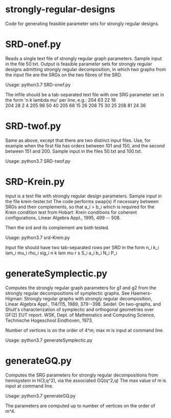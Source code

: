 # strongly-regular-designs
Code for generating feasible parameter sets for strongly regular designs.

# SRD-onef.py
Reads a single text file of strongly regular graph parameters. Sample input in the file 50.txt.
Output is feasible parameter sets for strongly regular designs admitting
strongly regular decomposition, in which two graphs from the input file are
the SRGs on the two fibres of the SRD.

Usage: python3.7 SRD-onef.py <infile> <outfile>
  
The infile should be a tab-separated text file with one SRG parameter set in the form 'n k lambda mu' per line, e.g.:
204	63	22	18       
204	28	2	4
205	96	50	40
205	68	15	26
208	75	30	25
208	81	24	36

  
# SRD-twof.py
Same as above, except that there are two distinct input files. Use, for example
when the first file has orders between 101 and 150, and the second between 151 and 200. Sample input
in the files 50.txt and 100.txt.

Usage: python3.7 SRD-twof.py <infile1> <infile2> <outfile>
  
  
# SRD-Krein.py
Input is a text file with strongly regular design parameters. Sample input in the file krein-tester.txt
The code performs swap(s) if necessary between SRGs and their complements, so that a_i > b_i
which is required for the Krein condition test from Hobart: 
Krein conditions for coherent configurations, Linear Algebra Appl., 1995, 499 -- 508.

Then the srd and its complement are both tested.

Usage: python3.7 srd-Krein.py <infile> <outfile>
  
Input file should have two tab-separated rows per SRD in the form
  n_i    k_i    lam_i    mu_i    rho_i    sig_i  n    k    lam    mu    r    s        S_i    a_i    b_i    N_i    P_i

  
  
# generateSymplectic.py
Computes the strongly regular graph parameters for g1 and g2 from the strongly regular
decompositions of symplectic graphs. See 
Haemers-Higman: Strongly regular graphs with strongly regular decomposition,
Linear Algebra Appl., 114/115, 1989, 379--398.
Seidel: On two-graphs, and Shult's characterization of symplectic and orthogonal geometries over GF(2)
EUT report. WSK, Dept. of Mathematics and Computing Science, Technische Hogeschool Eindhoven, 1973.

Number of vertices is on the order of 4^m; max m is input at command line.

Usage: python3.7 generateSymplectic.py <max m> <outfile>  
  

# generateGQ.py
Computes the SRG parameters for strongly regular decompositions from hemisystem in H(3,q^2), via the associated GQ(q^2,q)
The max value of m is input at command line.

Usage: python3.7 generateGQ.py <max m> <outfile>
  
The parameters are computed up to number of vertices on the order of m^4.
